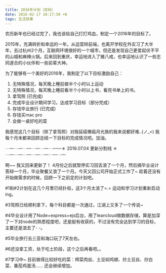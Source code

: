 ```yaml
---
title: 2016年计划（目标）
date: 2016-02-17 10:17:50 +8
tags: 生活琐事
---
```

农历新年也已经过完了，我也该给自己打打鸡血，制定一个2016年的目标了。
<!-- more -->
2015年，充满转折和幸运的一年。从运营转前端，也离开学校在外实习了大半年，去过杭州2个月，互联网环境很好的一个城市，但还是发现自己更爱起伏不平的山城和麻辣火锅。后来回到重庆，幸运地进入了猪八戒，也幸运地认识了一些志同道合的小伙伴和一些前辈大神。

为了能够有一个美好的2016年，我制定了以下目标激励自己：

1. 无特殊情况，每天晚上睡前做半个小时以上运动 
2. 无特殊情况，每天晚上睡前看半个小时以上书，看完书单上的书。
3. 拿驾照 (已完成)
4. 完成毕业设计期间学习，达成学习目标（部分完成）
5. 存钱毕业旅行 (已完成)
6. 存钱买mac pro
7. 会做一桌好吃的菜 

我感觉这几个目标（除了拿驾照）对拖延癌懒癌月光族的我来说都好难..(ノ_<)
我每个月末都来回顾总结一下目标的完成情况吧。加油。

┄┅┄┅┄┅┄┅┄┅┄┅┅＊     2016.07.04 更新分割线         ＊┄┅┄┅┄┅┄┅┄┅┄┅┄┅

啊~~ 我又回来更新了！
4月份之后就暂停实习回去浪了一个月，然后搞毕业设计答辩一个月，毕业聚餐又浪了一个月。今天又回公司开始正式工作了~
趁着还没有开始做需求的时候，回顾一下之前定的计划吧。

#1和#2计划在这几个月里已经扑街，这3个月太浪了=.= 运动和学习计划重新启动ing。

#3驾照已经顺利拿下，每个科目都是一次通过，江湖上又多了一个传说~ 

#4毕业设计用了Node+express+ejs后台，用了leancloud做数据存储，算是加深了一下对node的熟悉程度吧，还是挺有收获的，不过没有完全达到学习的目标，主要还是浪去了- -。

#5毕业旅行去三亚和海口玩了7天左右。

#6还没拿工资，处于吃土阶段，这个之后再看吧。。

#7学习中~ 目前做得比较好吃的菜：榨菜肉丝、土豆焖鸡翅、炒土豆丝、炒白菜、番茄鸡蛋汤…… 还会继续增加。
